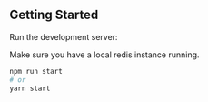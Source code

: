 ## Getting Started
Run the development server:

Make sure you have a local redis instance running.

```bash
npm run start
# or
yarn start
```
